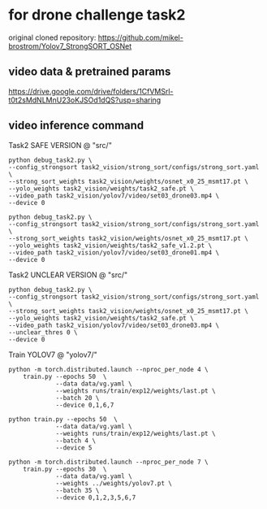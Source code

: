 # for drone challenge task2
original cloned repository: https://github.com/mikel-brostrom/Yolov7_StrongSORT_OSNet

## video data & pretrained params
https://drive.google.com/drive/folders/1CfVMSrl-t0t2sMdNLMnU23oKJSOd1dQS?usp=sharing

## video inference command

<!-- ``` shell
python task1.py \
--yolo-weights yolov7/params/5class_2000/best.pt \
--strong-sort-weights osnet_x0_25_msmt17.pt \
--source yolov7/video/set05_drone03.mp4 \
--save-vid \
--conf-thres 0.60 \
--device 0 \
--config-strongsort strong_sort/configs/strong_sort.yaml
``` -->

Task2 SAFE VERSION @ "src/"
```shell
python debug_task2.py \
--config_strongsort task2_vision/strong_sort/configs/strong_sort.yaml \
--strong_sort_weights task2_vision/weights/osnet_x0_25_msmt17.pt \
--yolo_weights task2_vision/weights/task2_safe.pt \
--video_path task2_vision/yolov7/video/set03_drone03.mp4 \
--device 0
```
```shell
python debug_task2.py \
--config_strongsort task2_vision/strong_sort/configs/strong_sort.yaml \
--strong_sort_weights task2_vision/weights/osnet_x0_25_msmt17.pt \
--yolo_weights task2_vision/weights/task2_safe_v1.2.pt \
--video_path task2_vision/yolov7/video/set03_drone01.mp4 \
--device 0
```

Task2 UNCLEAR VERSION @ "src/"
```shell
python debug_task2.py \
--config_strongsort task2_vision/strong_sort/configs/strong_sort.yaml \
--strong_sort_weights task2_vision/weights/osnet_x0_25_msmt17.pt \
--yolo_weights task2_vision/weights/task2_safe.pt \
--video_path task2_vision/yolov7/video/set03_drone03.mp4 \
--unclear_thres 0 \
--device 0
```


Train YOLOV7 @ "yolov7/"
```
python -m torch.distributed.launch --nproc_per_node 4 \
    train.py --epochs 50  \
             --data data/vg.yaml \
             --weights runs/train/exp12/weights/last.pt \
             --batch 20 \
             --device 0,1,6,7
```

```
python train.py --epochs 50  \
             --data data/vg.yaml \
             --weights runs/train/exp12/weights/last.pt \
             --batch 4 \
             --device 5
```

```
python -m torch.distributed.launch --nproc_per_node 7 \
    train.py --epochs 30  \
             --data data/vg.yaml \
             --weights ../weights/yolov7.pt \
             --batch 35 \
             --device 0,1,2,3,5,6,7
```